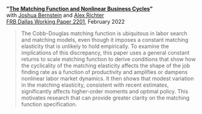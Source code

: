 **"[The Matching Function and Nonlinear Business Cycles](BRT-nonlinearities.pdf)"**  
with [Joshua Bernstein](https://www.linkedin.com/in/joshua-bernstein-47baa332) and [Alex Richter](http://www.alexrichterecon.com/)  
[FRB Dallas Working Paper 2201](https://doi.org/10.24149/wp2201), February 2022

> The Cobb-Douglas matching function is ubiquitous in labor search and matching models, even though it imposes a constant matching elasticity that is unlikely to hold empirically. To examine the implications of this discrepancy, this paper uses a general constant returns to scale matching function to derive conditions that show how the cyclicality of the matching elasticity affects the shape of the job finding rate as a function of productivity and amplifies or dampens nonlinear labor market dynamics. It then shows that modest variation in the matching elasticity, consistent with recent estimates, significantly affects higher-order moments and optimal policy. This motivates research that can provide greater clarity on the matching function specification.